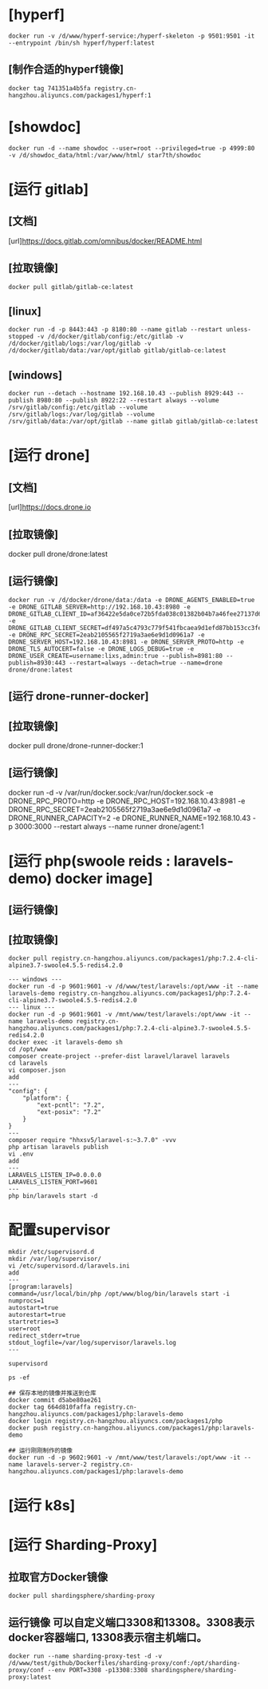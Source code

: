 # [hyperf]
```
docker run -v /d/www/hyperf-service:/hyperf-skeleton -p 9501:9501 -it --entrypoint /bin/sh hyperf/hyperf:latest
```
## [制作合适的hyperf镜像]
```
docker tag 741351a4b5fa registry.cn-hangzhou.aliyuncs.com/packages1/hyperf:1
```

# [showdoc]
```
docker run -d --name showdoc --user=root --privileged=true -p 4999:80 -v /d/showdoc_data/html:/var/www/html/ star7th/showdoc
```

# [运行 gitlab]
## [文档]
[url]https://docs.gitlab.com/omnibus/docker/README.html
## [拉取镜像]
```
docker pull gitlab/gitlab-ce:latest
```
## [linux]
```
docker run -d -p 8443:443 -p 8180:80 --name gitlab --restart unless-stopped -v /d/docker/gitlab/config:/etc/gitlab -v /d/docker/gitlab/logs:/var/log/gitlab -v /d/docker/gitlab/data:/var/opt/gitlab gitlab/gitlab-ce:latest
```
## [windows]
```
docker run --detach --hostname 192.168.10.43 --publish 8929:443 --publish 8980:80 --publish 8922:22 --restart always --volume /srv/gitlab/config:/etc/gitlab --volume /srv/gitlab/logs:/var/log/gitlab --volume /srv/gitlab/data:/var/opt/gitlab --name gitlab gitlab/gitlab-ce:latest
```


# [运行 drone]
## [文档]
[url]https://docs.drone.io
## [拉取镜像]
docker pull drone/drone:latest
## [运行镜像]
```
docker run -v /d/docker/drone/data:/data -e DRONE_AGENTS_ENABLED=true -e DRONE_GITLAB_SERVER=http://192.168.10.43:8980 -e DRONE_GITLAB_CLIENT_ID=af36422e5da0ce72b5fda038c01382b04b7a46fee27137d68e72a5f32109bf72 -e DRONE_GITLAB_CLIENT_SECRET=df497a5c4793c779f541fbcaea9d1efd87bb153cc3fed8b002c30a41e485d451 -e DRONE_RPC_SECRET=2eab2105565f2719a3ae6e9d1d0961a7 -e DRONE_SERVER_HOST=192.168.10.43:8981 -e DRONE_SERVER_PROTO=http -e DRONE_TLS_AUTOCERT=false -e DRONE_LOGS_DEBUG=true -e DRONE_USER_CREATE=username:lixs,admin:true --publish=8981:80 --publish=8930:443 --restart=always --detach=true --name=drone drone/drone:latest
```
## [运行 drone-runner-docker]
## [拉取镜像]
docker pull drone/drone-runner-docker:1
## [运行镜像]
docker run -d -v /var/run/docker.sock:/var/run/docker.sock -e DRONE_RPC_PROTO=http -e DRONE_RPC_HOST=192.168.10.43:8981 -e DRONE_RPC_SECRET=2eab2105565f2719a3ae6e9d1d0961a7 -e DRONE_RUNNER_CAPACITY=2 -e DRONE_RUNNER_NAME=192.168.10.43 -p 3000:3000 --restart always --name runner drone/agent:1

# [运行 php(swoole reids : laravels-demo) docker image]
## [运行镜像]
## [拉取镜像]
```
docker pull registry.cn-hangzhou.aliyuncs.com/packages1/php:7.2.4-cli-alpine3.7-swoole4.5.5-redis4.2.0
```
```
--- windows ---
docker run -d -p 9601:9601 -v /d/www/test/laravels:/opt/www -it --name laravels-demo registry.cn-hangzhou.aliyuncs.com/packages1/php:7.2.4-cli-alpine3.7-swoole4.5.5-redis4.2.0
--- linux ---
docker run -d -p 9601:9601 -v /mnt/www/test/laravels:/opt/www -it --name laravels-demo registry.cn-hangzhou.aliyuncs.com/packages1/php:7.2.4-cli-alpine3.7-swoole4.5.5-redis4.2.0
docker exec -it laravels-demo sh
cd /opt/www
composer create-project --prefer-dist laravel/laravel laravels
cd laravels
vi composer.json
add
---
"config": {
	"platform": {
		"ext-pcntl": "7.2",
		"ext-posix": "7.2"
	}
}
---
composer require "hhxsv5/laravel-s:~3.7.0" -vvv
php artisan laravels publish
vi .env
add
---
LARAVELS_LISTEN_IP=0.0.0.0
LARAVELS_LISTEN_PORT=9601
---
php bin/laravels start -d
```

# 配置supervisor
```
mkdir /etc/supervisord.d
mkdir /var/log/supervisor/
vi /etc/supervisord.d/laravels.ini
add 
---
[program:laravels]
command=/usr/local/bin/php /opt/www/blog/bin/laravels start -i
numprocs=1
autostart=true
autorestart=true
startretries=3
user=root
redirect_stderr=true
stdout_logfile=/var/log/supervisor/laravels.log
---

supervisord

ps -ef

## 保存本地的镜像并推送到仓库
docker commit d5abe80ae261
docker tag 664d810faffa registry.cn-hangzhou.aliyuncs.com/packages1/php:laravels-demo
docker login registry.cn-hangzhou.aliyuncs.com/packages1/php
docker push registry.cn-hangzhou.aliyuncs.com/packages1/php:laravels-demo

## 运行刚刚制作的镜像
docker run -d -p 9602:9601 -v /mnt/www/test/laravels:/opt/www -it --name laravels-server-2 registry.cn-hangzhou.aliyuncs.com/packages1/php:laravels-demo
```

# [运行 k8s]

# [运行 Sharding-Proxy]
## 拉取官方Docker镜像
```
docker pull shardingsphere/sharding-proxy
```
## 运行镜像 可以自定义端口3308和13308。3308表示docker容器端口, 13308表示宿主机端口。
```
docker run --name sharding-proxy-test -d -v /d/www/test/github/Dockerfiles/sharding-proxy/conf:/opt/sharding-proxy/conf --env PORT=3308 -p13308:3308 shardingsphere/sharding-proxy:latest
```